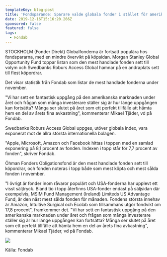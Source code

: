 ```yaml
---
templateKey: blog-post
title: 'Fondsparande: Sparare valde globala fonder i stället för amerikanska'
date: 2019-12-16T15:16:20.266Z
sponsored: false
featured: false
tags:
  - Fondab
---
```

STOCKHOLM (Fonder Direkt) Globalfonderna är fortsatt populära hos fondspararna, med en mindre övervikt på köpsidan. Morgan Stanley Global Opportunity Fund toppar listan som den mest handlade fonden sett till volym och Swedbanks Roburs Access Global hamnar på en andraplats sett till flest köpordrar.



Det visar statistik från Fondab som listar de mest handlade fonderna under november.



"Vi har sett en fantastisk uppgång på den amerikanska marknaden under året och frågan som många investerare ställer sig är hur länge uppgången kan fortsätta? Många ser slutet på året som ett perfekt tillfälle att hämta hem en del av årets fina avkastning", kommenterar Mikael Tjäder, vd på Fondab.



Swedbanks Roburs Access Global uppges, utöver globala index, vara exponerat mot de allra största internationella bolagen.



"Apple, Microsoft, Amazon och Facebook hittas i toppen med en samlad exponering på 8,1 procent av fonden. Indexen i topp står för 7,7 procent av fonden", skriver Fondab.



Öhman Fonders Obligationsfond är den mest handlade fonden sett till köpordrar, och fonden noteras i topp både som mest köpta och mest sålda fonden i november.



"I övrigt är fonder inom råvaror populärt och USA-fonderna har upplevt ett visst säljtryck. Bland tio i topp återfinns USA-fonder endast på säljsidan där exempelvis, MSIM Fund Management (Ireland) Limiteds US Advantage Fund, är den näst mest sålda fonden för månaden. Fondens största innehav är Amazon, Intuitive Surgical och Ecolab som tillsammans utgör fondvikt om 17,8 procent", framkommer det. "Vi har sett en fantastisk uppgång på den amerikanska marknaden under året och frågan som många investerare ställer sig är hur länge uppgången kan fortsätta? Många ser slutet på året som ett perfekt tillfälle att hämta hem en del av årets fina avkastning", kommenterar Mikael Tjäder, vd på Fondab.



![](/img/fondab.png)



Källa: Fondab
